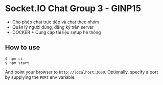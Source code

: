 
# Socket.IO Chat Group 3 - GINP15

 - Cho phép chat trực tiếp và chat theo nhóm
 - Quản lý người dùng, đăng ký trên server
 - DOCKER + Cung cấp tài liệu setup hệ thống
## How to use

```
$ npm ci
$ npm start
```

And point your browser to `http://localhost:3000`. Optionally, specify
a port by supplying the `PORT` env variable.

